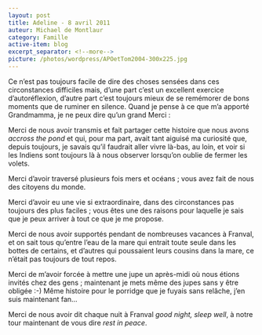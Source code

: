 ```yaml
---
layout: post
title: Adeline - 8 avril 2011
auteur: Michael de Montlaur
category: Famille
active-item: blog
excerpt_separator: <!--more-->
picture: /photos/wordpress/APOetTom2004-300x225.jpg
---
```

Ce n’est pas toujours facile de dire des choses sensées dans ces circonstances difficiles mais, d’une part c’est un excellent exercice d’autoréflexion, d’autre part c’est toujours mieux de se remémorer de bons moments que de ruminer en silence. Quand je pense à ce que m’a apporté Grandmamma, je ne peux dire qu’un grand Merci :

Merci de nous avoir transmis et fait partager cette histoire que nous avons <em>accross the pond</em> et qui, pour ma part, avait tant aiguisé ma curiosité que, depuis toujours, je savais qu’il faudrait aller vivre là-bas, au loin, et voir si les Indiens sont toujours là à nous observer lorsqu’on oublie de fermer les volets.

Merci d’avoir traversé plusieurs fois mers et océans ; vous avez fait de nous des citoyens du monde.

<!--more-->

Merci d’avoir eu une vie si extraordinaire, dans des circonstances pas toujours des plus faciles ; vous êtes une des raisons pour laquelle je sais que je peux arriver à tout ce que je me propose.

Merci de nous avoir supportés pendant de nombreuses vacances à Franval, et on sait tous qu’entre l’eau de la mare qui entrait toute seule dans les bottes de certains, et d’autres qui poussaient leurs cousins dans la mare, ce n’était pas toujours de tout repos.

Merci de m’avoir forcée à mettre une jupe un après-midi où nous étions invités chez des gens ; maintenant je mets même des jupes sans y être obligée :-) Même histoire pour le porridge que je fuyais sans relâche, j’en suis maintenant fan…

Merci de nous avoir dit chaque nuit à Franval <em>good night, sleep well</em>, à notre tour maintenant de vous dire <em>rest in peace</em>.
